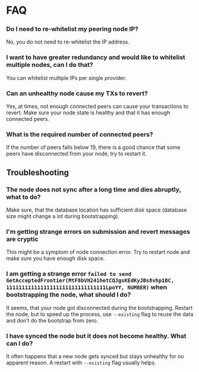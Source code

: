 # FAQ

### Do I need to re-whitelist my peering node IP?

No, you do not need to re-whitelist the IP address.

### I want to have greater redundancy and would like to whitelist multiple nodes, can I do that?

You can whitelist multiple IPs per single provider.

### Can an unhealthy node cause my TXs to revert?

Yes, at times, not enough connected peers can cause your transactions to revert. Make sure your node state is healthy and that it has enough connected peers.

### What is the required number of connected peers?

If the number of peers falls below 19, there is a good chance that some peers have disconnected from your node, try to restart it.

## Troubleshooting

### The node does not sync after a long time and dies abruptly, what to do?

Make sure, that the database location has sufficient disk space (database size might change a lot during bootstrapping).

### I'm getting strange errors on submission and revert messages are cryptic

This might be a symptom of node connection error. Try to restart node and make sure you have enough disk space.

### I am getting a strange error `failed to send GetAcceptedFrontier(MtF8bVH241hetCQJgsKEdKyJBs8vhp1BC, 11111111111111111111111111111111LpoYY, NUMBER)` when bootstrapping the node, what should I do?

It seems, that your node got disconnected during the bootstrapping. Restart the node, but to speed up the process, use `--existing` flag to reuse the data and don’t do the bootstrap from zero.

### I have synced the node but it does not become healthy. What can I do?

It often happens that a new node gets synced but stays unhealthy for no apparent reason. A restart with `--existing` flag usually helps.
